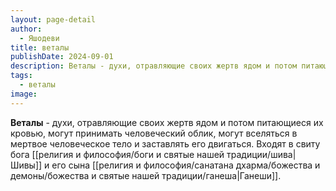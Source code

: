 ```yaml
---
layout: page-detail
author:
  - Яшодеви
title: веталы
publishDate: 2024-09-01
description: Веталы - духи, отравляющие своих жертв ядом и потом питающиеся их кровью, могут принимать человеческий облик, могут вселяться в мертвое человеческое тело и заставлять его двигаться. Входят в свиту бога Шивы и его сына Ганеши.
tags:
  - веталы
image:
---
```

**Веталы** - духи, отравляющие своих жертв ядом и потом питающиеся их кровью, могут принимать человеческий облик, могут вселяться в мертвое человеческое тело и заставлять его двигаться. Входят в свиту бога [[религия и философия/боги и святые нашей традиции/шива|Шивы]] и его сына [[религия и философия/санатана дхарма/божества и демоны/божества и святые нашей традиции/ганеша|Ганеши]].

